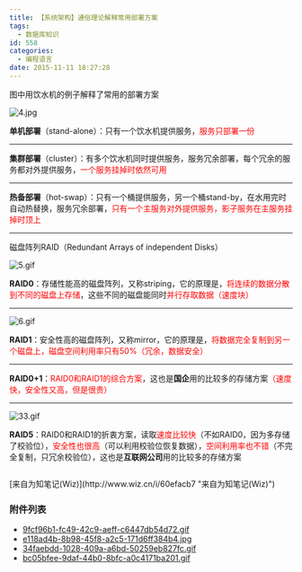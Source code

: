 ```yaml
---
title: 【系统架构】通俗理论解释常用部署方案
tags:
  - 数据库知识
id: 558
categories:
  - 编程语言
date: 2015-11-11 18:27:28
---
```


图中用饮水机的例子解释了常用的部署方案
<!--more-->

![4.jpg](http://helloword.1kapp.com/wp-content/uploads/2015/11/wpid-d231e1bb9b2beb0a03ab1616005507d4_49de07bf-6d29-41ca-acdd-a8b12a4d0e7a.jpg)

**单机部署**（stand-alone）：只有一个饮水机提供服务，<span style="margin: 0px; padding: 0px; max-width: 100%; box-sizing: border-box !important; word-wrap: break-word !important; color: rgb(255, 0, 0);">服务只部署一份</span>

* * *

**集群部署**（cluster）：有多个饮水机同时提供服务，服务冗余部署，每个冗余的服务都对外提供服务，<span style="margin: 0px; padding: 0px; max-width: 100%; box-sizing: border-box !important; word-wrap: break-word !important; color: rgb(255, 0, 0);">一个服务挂掉时依然可用</span>

* * *

**热备部署**（hot-swap）：只有一个桶提供服务，另一个桶stand-by，在水用完时自动热替换，服务冗余部署，<span style="margin: 0px; padding: 0px; max-width: 100%; box-sizing: border-box !important; word-wrap: break-word !important; color: rgb(255, 0, 0);">只有一个主服务对外提供服务，影子服务在主服务挂掉时顶上</span>

* * *

磁盘阵列RAID（Redundant Arrays of independent Disks）

![5.gif](http://helloword.1kapp.com/wp-content/uploads/2015/11/wpid-d231e1bb9b2beb0a03ab1616005507d4_7b921b1d-9a34-418d-84f4-af7a0d578cb8.gif)

**<span style="margin: 0px; padding: 0px; max-width: 100%; box-sizing: border-box !important; word-wrap: break-word !important;">RAID0</span>**<span style="margin: 0px; padding: 0px; max-width: 100%; box-sizing: border-box !important; word-wrap: break-word !important;">：存储性能高的磁盘阵列，又称striping，它的原理是，<span style="margin: 0px; padding: 0px; max-width: 100%; color: rgb(255, 0, 0); box-sizing: border-box !important; word-wrap: break-word !important;">将连续的数据分散到不同的磁盘上存储</span>，这些不同的磁盘能同时</span><span style="margin: 0px; padding: 0px; max-width: 100%; color: rgb(255, 0, 0); box-sizing: border-box !important; word-wrap: break-word !important;">并行存取数据（速度块）</span>

<span style="margin: 0px; padding: 0px; max-width: 100%; box-sizing: border-box !important; word-wrap: break-word !important;"></span>

* * *

![6.gif](http://helloword.1kapp.com/wp-content/uploads/2015/11/wpid-d231e1bb9b2beb0a03ab1616005507d4_97286508-6a45-4ebd-9ae5-c95ec0cba3a1.gif)
<span style="margin: 0px; padding: 0px; max-width: 100%; box-sizing: border-box !important; word-wrap: break-word !important;"></span>

**RAID1**：安全性高的磁盘阵列，又称mirror，它的原理是，<span style="margin: 0px; padding: 0px; max-width: 100%; box-sizing: border-box !important; word-wrap: break-word !important; color: rgb(255, 0, 0);">将数据完全复制到另一个磁盘上，磁盘空间利用率只有50%（冗余，数据安全）</span>

* * *

**RAID0+1**：<span style="margin: 0px; padding: 0px; max-width: 100%; box-sizing: border-box !important; word-wrap: break-word !important; color: rgb(255, 0, 0);">RAID0和RAID1的综合方案</span>，这也是**国企**用的比较多的存储方案<span style="margin: 0px; padding: 0px; max-width: 100%; box-sizing: border-box !important; word-wrap: break-word !important; color: rgb(255, 0, 0);">（速度快，安全性又高，但是很贵）</span>

* * *

![33.gif](http://helloword.1kapp.com/wp-content/uploads/2015/11/wpid-d231e1bb9b2beb0a03ab1616005507d4_621a7dc3-7fcf-4d84-8b8c-fc93c5139217.gif)

**RAID5**：RAID0和RAID1的折衷方案，读取<span style="margin: 0px; padding: 0px; max-width: 100%; box-sizing: border-box !important; word-wrap: break-word !important; color: rgb(255, 0, 0);">速度比较快</span>（不如RAID0，因为多存储了校验位），<span style="margin: 0px; padding: 0px; max-width: 100%; box-sizing: border-box !important; word-wrap: break-word !important; color: rgb(255, 0, 0);">安全性也很高</span>（可以利用校验位恢复数据），<span style="margin: 0px; padding: 0px; max-width: 100%; box-sizing: border-box !important; word-wrap: break-word !important; color: rgb(255, 0, 0);">空间利用率也不错</span>（不完全复制，只冗余校验位），这也是**互联网公司**用的比较多的存储方案

<div style="color:gray">
</div><small></small><small>&nbsp;</small>

<div>[来自为知笔记(Wiz)](http://www.wiz.cn/i/60efacb7 "来自为知笔记(Wiz)")</div>

<div>

### 附件列表

*   [9fcf96b1-fc49-42c9-aeff-c6447db54d72.gif](http://helloword.1kapp.com/wp-content/uploads/2015/11/wpid-d231e1bb9b2beb0a03ab1616005507d4_9fcf96b1-fc49-42c9-aeff-c6447db54d72.gif)
*   [e118ad4b-8b98-45f8-a2c5-171d6ff384b4.jpg](http://helloword.1kapp.com/wp-content/uploads/2015/11/wpid-d231e1bb9b2beb0a03ab1616005507d4_e118ad4b-8b98-45f8-a2c5-171d6ff384b4.jpg)
*   [34faebdd-1028-409a-a6bd-50259eb827fc.gif](http://helloword.1kapp.com/wp-content/uploads/2015/11/wpid-d231e1bb9b2beb0a03ab1616005507d4_34faebdd-1028-409a-a6bd-50259eb827fc.gif)
*   [bc05bfee-9daf-44b0-8bfc-a0c4171ba201.gif](http://helloword.1kapp.com/wp-content/uploads/2015/11/wpid-d231e1bb9b2beb0a03ab1616005507d4_bc05bfee-9daf-44b0-8bfc-a0c4171ba201.gif)</div>

&nbsp;